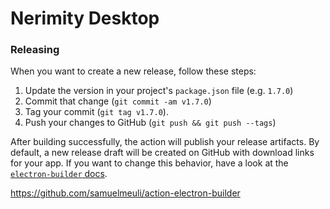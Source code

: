 # Nerimity Desktop

### Releasing

When you want to create a new release, follow these steps:

1. Update the version in your project's `package.json` file (e.g. `1.7.0`)
2. Commit that change (`git commit -am v1.7.0`)
3. Tag your commit (`git tag v1.7.0`).
4. Push your changes to GitHub (`git push && git push --tags`)

After building successfully, the action will publish your release artifacts. By default, a new release draft will be created on GitHub with download links for your app. If you want to change this behavior, have a look at the [`electron-builder` docs](https://www.electron.build).

https://github.com/samuelmeuli/action-electron-builder
